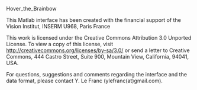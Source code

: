 Hover_the_Brainbow

This Matlab interface has been created with the financial support of the Vision Institut, INSERM U968, Paris France

This work is licensed under the Creative Commons Attribution 3.0 Unported License. 
To view a copy of this license, visit http://creativecommons.org/licenses/by-sa/3.0/ or send a letter to Creative Commons, 
444 Castro Street, Suite 900, Mountain View, California, 94041, USA.

For questions, suggestions and comments regarding the interface and the data format, please contact Y. Le Franc (ylefranc(at)gmail.com).

